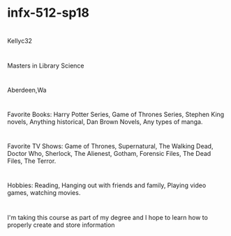 # infx-512-sp18
# 
Kellyc32
# 
Masters in Library Science
# 
Aberdeen,Wa
# 
Favorite Books: Harry Potter Series, Game of Thrones Series, Stephen King novels, Anything historical, Dan Brown Novels, Any types of manga.
# 
Favorite TV Shows: Game of Thrones, Supernatural, The Walking Dead, Doctor Who, Sherlock, The Alienest, Gotham, Forensic Files, The Dead Files, The Terror.
# 
Hobbies: Reading, Hanging out with friends and family, Playing video games, watching movies.
# 
I'm taking this course as part of my degree and I hope to learn how to properly create and store information